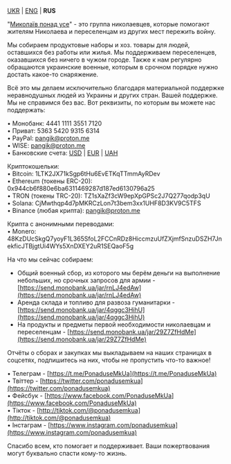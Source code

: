 
[UKR](index.md) | [ENG](eng.md) | **RUS**  
  
"[Миколаїв понад усе](https://t.me/PonaduseMkUa)" - это группа николаевцев, которые помогают жителям Николаева и переселенцам из других мест пережить войну.  
  
Мы собираем продуктовые наборы и хоз. товары для людей, оставшихся без работы или жилья. Мы поддерживаем переселенцев, оказавшихся без ничего в чужом городе. Также к нам регулярно обращаются украинские военные, которым в срочном порядке нужно достать какое-то снаряжение.  
  
Всё это мы делаем исключительно благодаря материальной поддержке неравнодушных людей из Украины и других стран. Вашей поддержке. Мы не справимся без вас. Вот реквизиты, по которым вы можете нас поддержать:  
  
• Монобанк: 4441 1111 3551 7120  
• Приват: 5363 5420 9315 6314  
• PayPal: pangik@proton.me  
• WISE: pangik@proton.me  
• Банковские счета: [USD](pdf/USD.pdf) | [EUR](pdf/EUR.pdf) | [UAH](pdf/UAH.pdf)  
  
Криптокошельки:  
• Bitcoin: 1LTK2JX71kSgp6tHu6EvETKqTTmmAyRDev  
• Ethereum (токены ERC-20): 0x944cb6f880e6ba6311469287d187ed6130796a25  
• TRON (токены TRC-20): TZ1sXaZf3cW9epXpGPSc2J7Q277qodp3qU  
• Solana: CjMwthqp4d7pMKRCzLon7t3bem3xx1UHF8D3KV9C5TFS  
• Binance (любая крипта): pangik@proton.me  
  
Крипта с анонимными переводами:  
• Monero: 48KzDUcSkgQ7yoyF1L365SfoL2FCCnRDz8HiccmzuUfZXjmfSnzuDSZH7JnekficJTBjgtUi4WYs5XnDXEY2uR1SEQaoF5g

  
  
На что мы сейчас собираем:

-   Общий военный сбор, из которого мы берём деньги на выполнение небольших, но срочных запросов для армии - [https://send.monobank.ua/jar/rnLJ4edAw](https://send.monobank.ua/jar/rnLJ4edAw)
-   Аренда склада и топливо для развоза гуманитарки - [https://send.monobank.ua/jar/4qggc3HihU](https://send.monobank.ua/jar/4qggc3HihU)
-   На продукты и предметы первой необходимости николаевцам и переселенцам - [https://send.monobank.ua/jar/29Z7ZfHdMe](https://send.monobank.ua/jar/29Z7ZfHdMe)

Отчёты о сборах и закупках мы выкладываем на наших страницах в соцсетях, подпишитесь на них, чтобы не пропустить что-то важное!  
  
• Телеграм - [https://t.me/PonaduseMkUa](https://t.me/PonaduseMkUa)  
• Твіттер - [https://twitter.com/ponadusemkua](https://twitter.com/ponadusemkua)  
• Фейсбук - [https://www.facebook.com/PonaduseMkUa](https://www.facebook.com/PonaduseMkUa)  
• Тікток - [http://tiktok.com/@ponadusemkua](http://tiktok.com/@ponadusemkua)  
• Інстаграм - [https://www.instagram.com/ponadusemkua](https://www.instagram.com/ponadusemkua)  
  
Спасибо всем, кто помогает и поддерживает. Ваши пожертвования могут буквально спасти кому-то жизнь.

